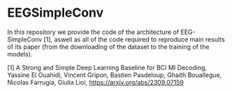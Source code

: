# EEGSimpleConv


In this repository we provide the code of the architecture of EEG-SimpleConv [1], aswell as all of the code required to reproduce main results of its paper (from the downloading of the dataset to the training of the models).





[1] A Strong and Simple Deep Learning Baseline for BCI MI Decoding, Yassine El Ouahidi, Vincent Gripon, Bastien Pasdeloup, Ghaith Bouallegue, Nicolas Farrugia, Giulia Lioi,  https://arxiv.org/abs/2309.07159
